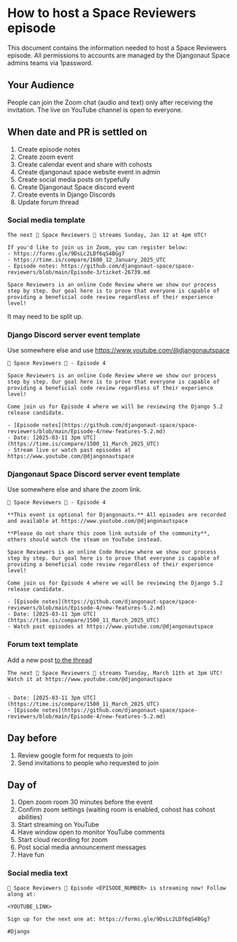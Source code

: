 # How to host a Space Reviewers episode

This document contains the information needed to host a Space Reviewers
episode. All permissions to accounts are managed by the Djangonaut Space
admins teams via 1password.

## Your Audience

People can join the Zoom chat (audio and text) only after receiving the invitation. 
The live on YouTube channel is open to everyone.

## When date and PR is settled on

1. Create episode notes
2. Create zoom event
3. Create calendar event and share with cohosts
4. Create djangonaut space website event in admin
5. Create social media posts on typefully
6. Create Djangonaut Space discord event
7. Create events in Django Discords
8. Update forum thread

### Social media template
```
The next 🚀 Space Reviewers 👾 streams Sunday, Jan 12 at 4pm UTC!

If you'd like to join us in Zoom, you can register below:
- https://forms.gle/9DsLc2LDf6qS4BGg7
- https://time.is/compare/1600_12_January_2025_UTC
- Episode notes: https://github.com/djangonaut-space/space-reviewers/blob/main/Episode-3/ticket-26739.md

Space Reviewers is an online Code Review where we show our process step by step. Our goal here is to prove that everyone is capable of providing a beneficial code review regardless of their experience level!
```
It may need to be split up.

### Django Discord server event template

Use somewhere else and use https://www.youtube.com/@djangonautspace

```
🚀 Space Reviewers 👾 - Episode 4

Space Reviewers is an online Code Review where we show our process step by step. Our goal here is to prove that everyone is capable of providing a beneficial code review regardless of their experience level!

Come join us for Episode 4 where we will be reviewing the Django 5.2 release candidate.

- [Episode notes](https://github.com/djangonaut-space/space-reviewers/blob/main/Episode-4/new-features-5.2.md)
- Date: [2025-03-11 3pm UTC](https://time.is/compare/1500_11_March_2025_UTC)
- Stream live or watch past episodes at https://www.youtube.com/@djangonautspace
```

### Djangonaut Space Discord server event template

Use somewhere else and share the zoom link.

```
🚀 Space Reviewers 👾 - Episode 4

**This event is optional for Djangonauts.** All episodes are recorded and available at https://www.youtube.com/@djangonautspace

**Please do not share this zoom link outside of the community**, others should watch the steam on YouTube instead.

Space Reviewers is an online Code Review where we show our process step by step. Our goal here is to prove that everyone is capable of providing a beneficial code review regardless of their experience level!

Come join us for Episode 4 where we will be reviewing the Django 5.2 release candidate.

- [Episode notes](https://github.com/djangonaut-space/space-reviewers/blob/main/Episode-4/new-features-5.2.md)
- Date: [2025-03-11 3pm UTC](https://time.is/compare/1500_11_March_2025_UTC)
- Watch past episodes at https://www.youtube.com/@djangonautspace
```

### Forum text template

Add a new post [to the thread](https://forum.djangoproject.com/t/space-reviewers-online-code-reviews/37853)

```
The next 🚀 Space Reviewers 👾 streams Tuesday, March 11th at 3pm UTC! Watch it at https://www.youtube.com/@djangonautspace


- Date: [2025-03-11 3pm UTC](https://time.is/compare/1500_11_March_2025_UTC)
- [Episode notes](https://github.com/djangonaut-space/space-reviewers/blob/main/Episode-4/new-features-5.2.md)
```

## Day before

1. Review google form for requests to join
2. Send invitations to people who requested to join


## Day of

1. Open zoom room 30 minutes before the event
2. Confirm zoom settings (waiting room is enabled, cohost has cohost abilities)
3. Start streaming on YouTube
4. Have window open to monitor YouTube comments
5. Start cloud recording for zoom
6. Post social media announcement messages
7. Have fun

### Social media text

```
🚀 Space Reviewers 👾 Episode <EPISODE_NUMBER> is streaming now! Follow along at: 

<YOUTUBE_LINK>

Sign up for the next one at: https://forms.gle/9DsLc2LDf6qS4BGg7

#Django
```
